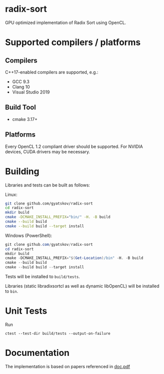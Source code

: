 # radix-sort #
GPU optimized implementation of Radix Sort using OpenCL.

# Supported compilers / platforms #
## Compilers ##
C++17-enabled compilers are supported, e.g.:

 * GCC 9.3
 * Clang 10
 * Visual Studio 2019

## Build Tool ##
 
 * cmake 3.17+

## Platforms ##
Every OpenCL 1.2 compliant driver should be supported. For NVIDIA devices, CUDA drivers may be necessary.

# Building #
Libraries and tests can be built as follows:

Linux:
```bash
git clone github.com/gyatskov/radix-sort
cd radix-sort
mkdir build
cmake -DCMAKE_INSTALL_PREFIX="bin/" -H. -B build
cmake --build build
cmake --build build --target install
```

Windows (PowerShell):
```powershell
git clone github.com/gyatskov/radix-sort
cd radix-sort
mkdir build
cmake -DCMAKE_INSTALL_PREFIX="$(Get-Location)/bin" -H. -B build
cmake --build build
cmake --build build --target install
```

Tests will be installed to `build/tests`.

Libraries (static libradixsortcl as well as dynamic libOpenCL) will be installed to `bin`.

# Unit Tests #
Run
```
ctest --test-dir build/tests --output-on-failure
```

# Documentation #
The implementation is based on papers referenced in [doc.pdf](doc/doc.pdf)
